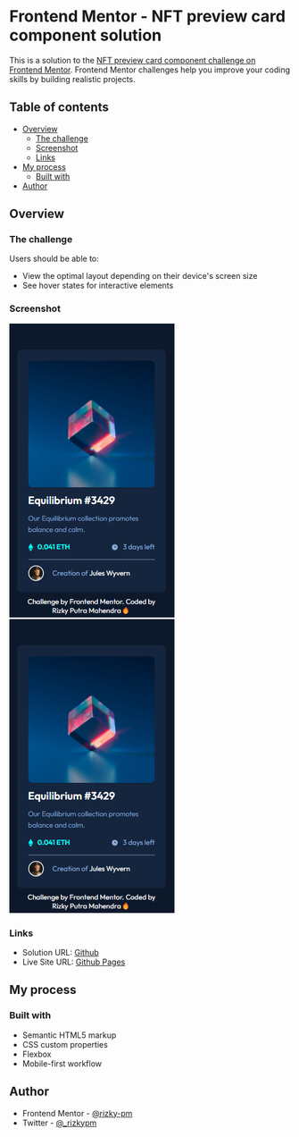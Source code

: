 # Frontend Mentor - NFT preview card component solution

This is a solution to the [NFT preview card component challenge on Frontend Mentor](https://www.frontendmentor.io/challenges/nft-preview-card-component-SbdUL_w0U). Frontend Mentor challenges help you improve your coding skills by building realistic projects.

## Table of contents

-   [Overview](#overview)
    -   [The challenge](#the-challenge)
    -   [Screenshot](#screenshot)
    -   [Links](#links)
-   [My process](#my-process)
    -   [Built with](#built-with)
-   [Author](#author)

## Overview

### The challenge

Users should be able to:

-   View the optimal layout depending on their device's screen size
-   See hover states for interactive elements

### Screenshot

![Mobile](./screenshots/mobile.png)
![Desktop](./screenshots/mobile.png)

### Links

-   Solution URL: [Github](https://github.com/rizky-pm/fm_nft-preview-card-component)
-   Live Site URL: [Github Pages](https://rizky-pm.github.io/fm_nft-preview-card-component/)

## My process

### Built with

-   Semantic HTML5 markup
-   CSS custom properties
-   Flexbox
-   Mobile-first workflow

## Author

-   Frontend Mentor - [@rizky-pm](https://www.frontendmentor.io/profile/rizky-pm)
-   Twitter - [@\_rizkypm](https://twitter.com/_rizkypm)
